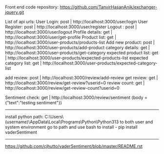Front end code repository: https://github.com/TanvirHasanAnik/exchanger-jquery.git

List of api urls:
User Login: post | http://localhost:3000/user/login
User Register: post | http://localhost:3000/user/register
Logout : post | http://localhost:3000/user/logout
Profile details: get | http://localhost:3000/user/get-profile
Product list: get | http://localhost:3000/user-products/products-list
Add new product: post | http://localhost:3000/user-products/add-product
category details: get | http://localhost:3000/user-products/get-category
expected product list: get | http://localhost:3000/user-products/expected-products-list
expected category list: get | http://localhost:3000/user-products/expected-category-list

add review: post | http://localhost:3000/review/add-review
get review: get | http://localhost:3000/review/get-review?userid=0
review count: get | http://localhost:3000/review/get-review-count?userid=0

Sentiment check: get | http://localhost:3000/review/sentiment (body = {"text":"testing sentiment"})

---

install python
path: C:\Users\ (username)\AppData\Local\Programs\Python\Python313 to both user and system environment
go to path and use bash to install - pip install vaderSentiment

---

https://github.com/cjhutto/vaderSentiment/blob/master/README.rst
